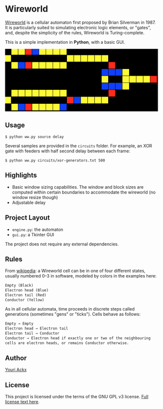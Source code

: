 # Wireworld

[Wireworld](https://en.wikipedia.org/wiki/Wireworld) is a cellular automaton first proposed by Brian Silverman in 1987. It is particularly suited to simulating electronic logic elements, or "gates", and, despite the simplicity of the rules, Wireworld is Turing-complete.

This is a simple implementation in **Python**, with a basic GUI.

![Wireworld XOR circuit with feeders](circuits/xor-generators.png)

## Usage

    $ python ww.py source delay

Several samples are provided in the `circuits` folder. For example, an XOR gate with feeders with half second delay between each frame:

    $ python ww.py circuits/xor-generators.txt 500

## Highlights

* Basic window sizing capabilities. The window and block sizes are computed within certain boundaries to accommodate the wireworld (no window resize though)
* Adjustable delay

## Project Layout

* `engine.py`: the automaton
* `gui.py`: a Tkinter GUI

The project does not require any external dependencies.

## Rules

From [wikipedia](https://en.wikipedia.org/wiki/Wireworld): a Wireworld cell can be in one of four different states, usually numbered 0–3 in software, modeled by colors in the examples here:

    Empty (Black)
    Electron head (Blue)
    Electron tail (Red)
    Conductor (Yellow)

As in all cellular automata, time proceeds in discrete steps called generations (sometimes "gens" or "ticks"). Cells behave as follows:

    Empty → Empty
    Electron head → Electron tail
    Electron tail → Conductor
    Conductor → Electron head if exactly one or two of the neighbouring cells are electron heads, or remains Conductor otherwise.

## Author

[Youri Ackx](http://ackx.net)

## License

This project is licensed under the terms of the GNU GPL v3 license. [Full license text here](LICENSE.txt).

